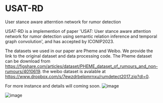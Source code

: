 # USAT-RD
User stance aware atterntion network for rumor detection

USAT-RD is a implemention of paper 'USAT: User stance aware attention network for rumor detection using semantic relation inference and temporal graph convolution', and has accepted by ICONIP2023.


The datasets we used in our paper are Pheme and Weibo. We provide the link to the original dataset and data processing code. The Pheme dataset can be download from https://figshare.com/articles/dataset/PHEME_dataset_of_rumours_and_non-rumours/4010619. the weibo dataset is avalable at https://www.dropbox.com/s/7ewzdrbelpmrnxu/rumdetect2017.zip?dl=0.

For more instance and details will coming soon. 
![image](https://github.com/TAN-OpenLab/USAT-RD/assets/73208458/c66a18d2-95bf-470b-9907-8c0ee4d118e2)

![image](https://github.com/TAN-OpenLab/USAT-RD/assets/73208458/50232272-3ccd-4255-b453-b0a963632ffe)

